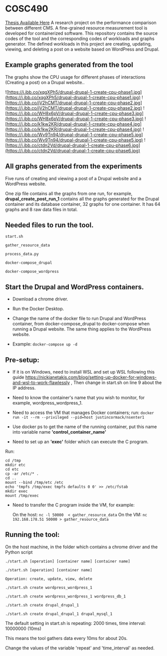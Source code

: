 # COSC490
[Thesis Available Here](https://drive.google.com/file/d/1EfV3fTNA2H00g1PDy9yAQvthnAtS4dZM/view)
A research project on the performance comparison between different CMS.
A fine-grained resource measurement tool is developed for containerized software.
This repository contains the source codes of the tool and the corresponding codes of workloads and graphs generator.
The defined workloads in this project are creating, updating, viewing, and deleting a post on a website based on WordPress and Drupal.

## Example graphs generated from the tool
The graphs show the CPU usage for different phases of interactions (Creating a post) on a Drupal website..

![https://i.ibb.co/xqgXPh5/drupal-drupal-1-create-cpu-phase1.jpg](https://i.ibb.co/xqgXPh5/drupal-drupal-1-create-cpu-phase1.jpg)
![https://i.ibb.co/jV2hCMT/drupal-drupal-1-create-cpu-phase2.jpg](https://i.ibb.co/jV2hCMT/drupal-drupal-1-create-cpu-phase2.jpg)
![https://i.ibb.co/WH8x6pV/drupal-drupal-1-create-cpu-phase3.jpg](https://i.ibb.co/WH8x6pV/drupal-drupal-1-create-cpu-phase3.jpg)
![https://i.ibb.co/k1kw2KR/drupal-drupal-1-create-cpu-phase4.jpg](https://i.ibb.co/k1kw2KR/drupal-drupal-1-create-cpu-phase4.jpg)
![https://i.ibb.co/Wv9Tn94/drupal-drupal-1-create-cpu-phase5.jpg](https://i.ibb.co/Wv9Tn94/drupal-drupal-1-create-cpu-phase5.jpg)
![https://i.ibb.co/ctdn2Vd/drupal-drupal-1-create-cpu-phase6.jpg](https://i.ibb.co/ctdn2Vd/drupal-drupal-1-create-cpu-phase6.jpg)


## All graphs generated from the experiments
Five runs of creating and viewing a post of a Drupal website and a WordPress website.

One zip file contains all the graphs from one run, for example, **drupal_create_post_run_1** contains all the graphs generated for the Drupal container and its database container, 32 graphs for one container. It has 64 graphs and 8 raw data files in total. 

## Needed files to run the tool.

    start.sh
    
    gather_resource_data
    
    process_data.py
    
    docker-compose_drupal
    
    docker-compose_wordpress

## Start the Drupal and WordPress containers.
- Download a chrome driver.

- Run the Docker Desktop.

- Change the name of the docker file to run Drupal and WordPress container, from docker-compose_drupal to docker-compose when running a Drupal website. The same thing applies to the WordPress website.

- Example: `docker-compose up -d`

## Pre-setup:
- If it is on Windows, need to install WSL and set up WSL following this guide https://nickjanetakis.com/blog/setting-up-docker-for-windows-and-wsl-to-work-flawlessly
, Then change in start.sh on line 9 about the IP address.

- Need to know the container's name that you wish to monitor, for example, wordpress_wordpress_1.

- Need to access the VM that manages Docker containers; run: `docker run -it --rm --privileged --pid=host justincormack/nsenter1`

- Use docker ps to get the name of the running container, put this name into variable name **'control_container_name'**

- Need to set up an **'exec'** folder which can execute the C program.

Run:
			
    cd /tmp    
    mkdir etc
    cd etc
    cp -ar /etc/* .
    cd ..  
    mount --bind /tmp/etc /etc        
    echo 'tmpfs /tmp/exec tmpfs defaults 0 0' >> /etc/fstab        
    mkdir exec       
    mount /tmp/exec

- Need to transfer the C program inside the VM, for example:

    On the host: `nc -l 50000  < gather_resource_data`
    On the VM: `nc 192.168.178.51 50000 > gather_resource_data`

## Running the tool:

On the host machine, in the folder which contains a chrome driver and the Python script 

    ./start.sh [operation] [container name] [container name]
    
    ./start.sh [operation] [container name]
    
    Operation: create, update, view, delete
    
    ./start.sh create wordpress_wordpress_1
    
    ./start.sh create wordpress_wordpress_1 wordpress_db_1
    
    ./start.sh create drupal_drupal_1
    
    ./start.sh create drupal_drupal_1 drupal_mysql_1

The default setting in start.sh is repeating: 2000 times, time interval: 10000000 (10ms)

This means the tool gathers data every 10ms for about 20s.

Change the values of the variable 'repeat' and 'time_interval' as needed. 
